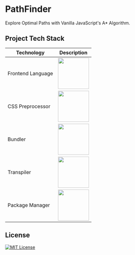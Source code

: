 # PathFinder
Explore Optimal Paths with Vanilla JavaScript's A* Algorithm.

## Project Tech Stack
| Technology           | Description                                              |
|----------------------|----------------------------------------------------------|
| Frontend Language    | <img src="https://cdn.jsdelivr.net/gh/devicons/devicon/icons/javascript/javascript-original.svg" height="100" width="auto" />|
| CSS Preprocessor     | <img src="https://cdn.jsdelivr.net/gh/devicons/devicon/icons/sass/sass-original.svg" height="100" width="auto" />                                       |
| Bundler              | <img src="https://cdn.jsdelivr.net/gh/devicons/devicon/icons/webpack/webpack-original-wordmark.svg" height="100" width="auto" />  |                                                |
| Transpiler           | <img src="https://cdn.jsdelivr.net/gh/devicons/devicon/icons/babel/babel-original.svg" height="100" width="auto"/>                                                   |
| Package Manager      | <img src="https://cdn.jsdelivr.net/gh/devicons/devicon/icons/npm/npm-original-wordmark.svg" height="100" width="auto" />                               |

## License

[![MIT License](https://cdn.jsdelivr.net/gh/devicons/devicon/icons/javascript/javascript-original.svg)](#)
